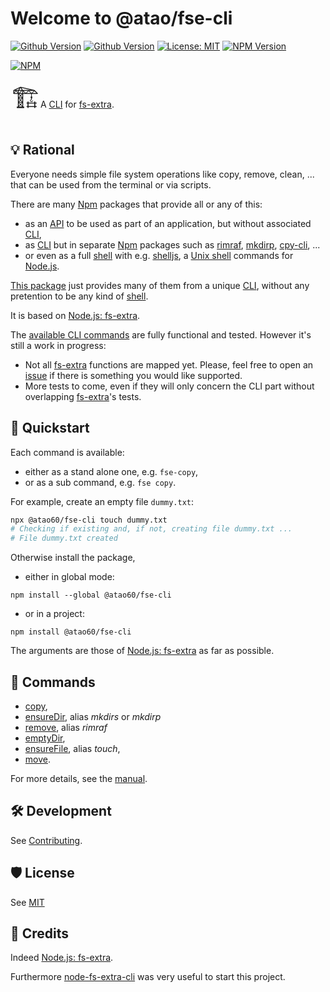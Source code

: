 Welcome to @atao/fse-cli
===
[![Github Version](https://img.shields.io/github/package-json/v/atao60/fse-cli?label=github&color=#0366d6)](https://github.com/atao60/fse-cli) [![Github Version](https://img.shields.io/github/issues/atao60/fse-cli)](https://github.com/atao60/fse-cli/issue) [![License: MIT](https://img.shields.io/github/license/atao60/fse-cli)](https://github.com/atao60/fse-cli/blob/master/LICENSE) [![NPM Version](https://img.shields.io/npm/v/@atao60/fse-cli?color=#0366d6)](https://www.npmjs.com/package/@atao60/fse-cli)

[![NPM](https://nodei.co/npm/@atao60/fse-cli.png?mini=true)](https://www.npmjs.com/package/@atao60/fse-cli)


<span style="font-size:3em;">🏗</span>A [CLI](https://en.wikipedia.org/wiki/Command-line_interface) for [fs-extra](https://github.com/jprichardson/node-fs-extra). 

## 💡 Rational

Everyone needs simple file system operations like copy, remove, clean, ... that can be used from the terminal or via scripts. 

There are many [Npm](https://www.npmjs.com/) packages that provide all or any of this:
- as an [API](https://en.wikipedia.org/wiki/Application_programming_interface) to be used as part of an application, but without associated [CLI](https://en.wikipedia.org/wiki/Command-line_interface),
- as [CLI](https://en.wikipedia.org/wiki/Command-line_interface) but in separate [Npm](https://www.npmjs.com/) packages such as [rimraf](https://www.npmjs.com/package/rimraf), [mkdirp](https://www.npmjs.com/package/mkdirp), [cpy-cli](https://www.npmjs.com/package/cpy-cli), ...
- or even as a full [shell](https://en.wikipedia.org/wiki/Shell_(computing)) with e.g. [shelljs](https://www.npmjs.com/package/shelljs), a [Unix shell](https://en.wikipedia.org/wiki/Unix_shell) commands for [Node.js](https://nodejs.org).

[This package](https://www.npmjs.com/package/@atao60/fse-cli) just provides many of them from a unique [CLI](https://en.wikipedia.org/wiki/Command-line_interface), without any pretention to be any kind of [shell](https://en.wikipedia.org/wiki/Shell_(computing)).

It is based on [Node.js: fs-extra](https://github.com/jprichardson/node-fs-extra). 

The [available CLI commands](#-commands) are fully functional and tested. However it's still a work in progress:
* Not all [fs-extra](https://github.com/jprichardson/node-fs-extra) functions are mapped yet. Please, feel free to open an [issue](https://github.com/atao60/fse-cli/issues) if there is something you would like supported.
* More tests to come, even if they will only concern the CLI part without overlapping [fs-extra](https://github.com/jprichardson/node-fs-extra)'s tests.

## 🏁 Quickstart


Each command is available:
- either as a stand alone one, e.g. `fse-copy`,
- or as a sub command, e.g. `fse copy`.

For example, create an empty file `dummy.txt`:
```bash
npx @atao60/fse-cli touch dummy.txt
# Checking if existing and, if not, creating file dummy.txt ...
# File dummy.txt created

```

Otherwise install the package,

- either in global mode:

```
npm install --global @atao60/fse-cli
```

- or in a project:

```
npm install @atao60/fse-cli
```

The arguments are those of [Node.js: fs-extra](https://github.com/jprichardson/node-fs-extra) as far as possible.

## 🎹 Commands

- [copy](MANUAL.md#'copy-file-or-directory'),
- [ensureDir](MANUAL.md#'creating-directories'), alias *mkdirs* or *mkdirp*
- [remove](MANUAL.md#'deleting-directories'), alias *rimraf*
- [emptyDir](MANUAL.md#'Cleaning-directories'),
- [ensureFile](MANUAL.md#'creating-files'), alias *touch*,
- [move](MANUAL.md#'move-file-or-directory').

For more details, see the [manual](MANUAL.md).

## 🛠️ Development

See [Contributing](CONTRIBUTING.md).

## 🛡 License

See [MIT](LICENSE)

## 📜 Credits

Indeed [Node.js: fs-extra](https://github.com/jprichardson/node-fs-extra).

Furthermore [node-fs-extra-cli](https://www.npmjs.com/package/fs-extra-cli) was very useful to start this project.

